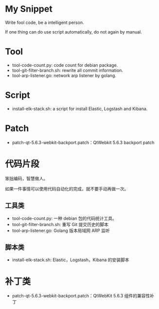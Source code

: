 # My Snippet
Write fool code, be a intelligent person.

If one thing can do use script automatically, do not again by manual.

# Tool
- tool-code-count.py: code count for debian package.
- tool-git-filter-branch.sh: rewrite all commit information.
- tool-arp-listener.go: network arp listener by golang.

# Script
- install-elk-stack.sh: a script for install Elastic, Logstash and Kibana.

# Patch
- patch-qt-5.6.3-webkit-backport.patch：QtWebkit 5.6.3 backport patch

# 代码片段
笨拙编码，智慧做人。

如果一件事情可以使用代码自动化的完成，就不要手动再做一次。


## 工具类
- tool-code-count.py: 一种 debian 包的代码统计工具。
- tool-git-filter-branch.sh: 重写 Git 提交历史的脚本
- tool-arp-listener.go: Golang 版本局域网 ARP 监听

## 脚本类
- install-elk-stack.sh: Elastic，Logstash，Kibana 的安装脚本

# 补丁类
- patch-qt-5.6.3-webkit-backport.patch：QtWebKit 5.6.3 组件的兼容性补丁